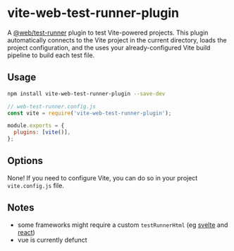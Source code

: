 # vite-web-test-runner-plugin

A [@web/test-runner](https://modern-web.dev/docs/test-runner/overview/) plugin to test Vite-powered projects. This plugin automatically connects to the Vite project in the current directory, loads the project configuration, and the uses your already-configured Vite build pipeline to build each test file.

## Usage

```bash
npm install vite-web-test-runner-plugin --save-dev
```

```js
// web-test-runner.config.js
const vite = require('vite-web-test-runner-plugin');

module.exports = {
  plugins: [vite()],
};
```

## Options

None! If you need to configure Vite, you can do so in your project `vite.config.js` file.

## Notes

- some frameworks might require a custom `testRunnerHtml` (eg [svelte](examples/svelte/web-test-runner.config.js) and [react](examples/react/web-test-runner.config.js))
- vue is currently defunct
